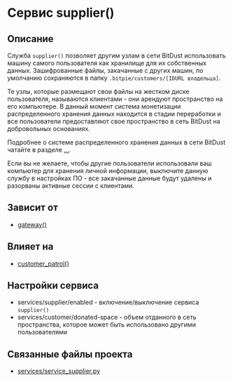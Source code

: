 # Сервис supplier()


## Описание
Служба `supplier()` позволяет другим узлам в сети BitDust использовать машину самого пользователя
как хранилище для их собственных данных. 
Зашифрованные файлы, закачанные с других машин, по умолчанию сохраняются 
в папку `.bitpie/customers/[IDURL владельца]`. 

Те узлы, которые размещают свои файлы на жестком диске пользователя, называются
клиентами - они арендуют пространство на его компьютере.
В данный момент система монетизации распределенного хранения данных находится в стадии переработки и 
все пользователи предоставляют свое пространство в сеть BitDust на добровольных основаниях.

Подробнее о системе распределенного хранения данных в сети BitDust чатайте в разделе [...](...).

Если вы не желаете, чтобы другие пользователи использовали ваш компьютер для хранения
личной информации, выключите данную службу в настройках ПО - 
все закачанные данные будут удалены и разорваны активные сессии с клиентами.


## Зависит от
* [gateway()](services/service_gateway.md)


## Влияет на
* [customer_patrol()](services/service_customer_patrol.md)


## Настройки сервиса
* services/supplier/enabled - включение/выключение сервиса `supplier()`
* services/customer/donated-space - объем отданного в сеть пространства, которое может быть использовано другими пользователями


## Связанные файлы проекта
* [services/service_supplier.py](services/service_supplier.py)


